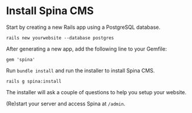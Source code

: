 # Install Spina CMS

Start by creating a new Rails app using a PostgreSQL database.

```
rails new yourwebsite --database postgres
```

After generating a new app, add the following line to your Gemfile:

```
gem 'spina'
```

Run `bundle install` and run the installer to install Spina CMS.

```
rails g spina:install
```

The installer will ask a couple of questions to help you setup your website.

(Re)start your server and access Spina at `/admin`.
